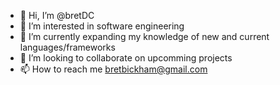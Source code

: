 - 👋 Hi, I’m @bretDC
- 👀 I’m interested in software engineering
- 🌱 I’m currently expanding my knowledge of new and current languages/frameworks
- 💞️ I’m looking to collaborate on upcomming projects
- 📫 How to reach me bretbickham@gmail.com

<!---
bretDC/bretDC is a ✨ special ✨ repository because its `README.md` (this file) appears on your GitHub profile.
You can click the Preview link to take a look at your changes.
--->
